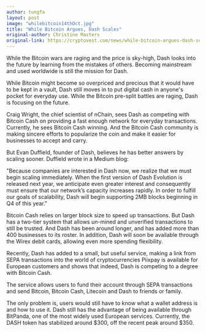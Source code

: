 ```yaml
---
author: tungfa
layout: post
image: "whilebitcoin14thOct.jpg"
title: "While Bitcoin Argues, Dash Scales"
original-author: Christine Masters  
original-link: https://cryptovest.com/news/while-bitcoin-argues-dash-scales/
---
```


While the Bitcoin wars are raging and the price is sky-high, Dash looks into the future by learning from the mistakes of others. Becoming mainstream and used worldwide is still the mission for Dash.

While Bitcoin might become so overpriced and precious that it would have to be kept in a vault, Dash still moves in to put digital cash in anyone's pocket for everyday use. While the Bitcoin pre-split battles are raging, Dash is focusing on the future.

Craig Wright, the chief scientist of nChain, sees Dash as competing with Bitcoin Cash on providing a fast enough network for everyday transactions. Currently, he sees Bitcoin Cash winning. And the Bitcoin Cash community is making sincere efforts to popularize the coin and make it easier for businesses to accept and carry.

But Evan Duffield, founder of Dash, believes he has better answers by scaling sooner. Duffield wrote in a Medium blog:

"Because companies are interested in Dash now, we realize that we must begin scaling immediately. When the first version of Dash Evolution is released next year, we anticipate even greater interest and consequently must ensure that our network’s capacity increases rapidly. In order to fulfill our goals of scalability, Dash will begin supporting 2MB blocks beginning in Q4 of this year."

Bitcoin Cash relies on larger block size to speed up transactions. But Dash has a two-tier system that allows un-mined and unverified transactions to still be trusted. And Dash has been around longer, and has added more than 400 businesses to its roster. In addition, Dash will soon be available through the Wirex debit cards, allowing even more spending flexibility.

Recently, Dash has added to a small, but useful service, making a link from SEPA transactions into the world of cryptocurrencies Piixpay is available for European customers and shows that indeed, Dash is competing to a degree with Bitcoin Cash. 

The service allows users to fund their account through SEPA transactions and send Bitcoin, Bitcoin Cash, Litecoin and Dash to friends or family.

The only problem is, users would still have to know what a wallet address is and how to use it. Dash still has the advantage of being available through BitPanda, one of the most widely used European services. Currently, the DASH token has stabilized around $300, off the recent peak around $350.
